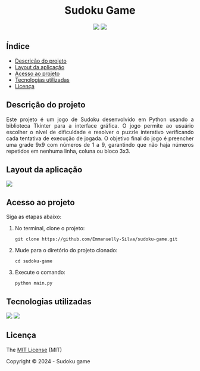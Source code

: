 <h1 align="center">Sudoku Game</h1>

<p align="center">
<img src="https://img.shields.io/badge/STATUS-CONCLU%C3%8DDO-GREEN?style=for-the-badge">
<img src="https://img.shields.io/badge/LICENSE-MIT-GREEN?style=for-the-badge"/>
</p>

## Índice 
* [Descrição do projeto](#descrição-do-projeto)
* [Layout da aplicação](#layout-da-aplicação)
* [Acesso ao projeto](#acesso-ao-projeto)
* [Tecnologias utilizadas](#tecnologias-utilizadas)
* [Licença](#licença)

## Descrição do projeto
<p align="justify">
Este projeto é um jogo de Sudoku desenvolvido em Python usando a biblioteca Tkinter para a interface gráfica. O jogo permite ao usuário escolher o nível de dificuldade e resolver o puzzle interativo verificando cada tentativa de execução de jogada. O objetivo final do jogo é preencher uma grade 9x9 com números de 1 a 9, garantindo que não haja números repetidos em nenhuma linha, coluna ou bloco 3x3.
</p>

## Layout da aplicação

![](https://github.com/user-attachments/assets/efcad22b-264c-482f-9eda-eba84ade2a09)


## Acesso ao projeto

Siga as etapas abaixo:
1. No terminal, clone o projeto:
    ```
    git clone https://github.com/Emmanuelly-Silva/sudoku-game.git
    ```

2. Mude para o diretório do projeto clonado:
    ```
    cd sudoku-game
    ```

3. Execute o comando:
    ```
    python main.py
    ```

## Tecnologias utilizadas
<p>
<img src="https://img.shields.io/badge/Python-3.11.1-blue?style=for-the-badge&logo=python&logoColor=yellow">
<img src="https://img.shields.io/badge/Tkinter-GUI-blue?style=for-the-badge&logo=python&logoColor=yellow">
</p>

## Licença

The [MIT License](LICENSE) (MIT)

Copyright :copyright: 2024 - Sudoku game
